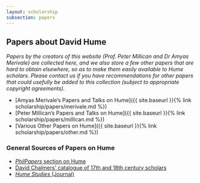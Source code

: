 ```yaml
---
layout: scholarship
subsection: papers
---
```

## Papers about David Hume

_Papers by the creators of this website (Prof. Peter Millican and Dr Amyas Merivale) are collected here, and we also store a few other papers that are hard to obtain elsewhere, so as to make them easily available to Hume scholars. Please contact us if you have recommendations for other papers that could usefully be added to this collection (subject to appropriate copyright agreements)._

- [Amyas Merivale’s Papers and Talks on Hume]({{ site.baseurl }}{% link scholarship/papers/merivale.md %})</a>
- [Peter Millican’s Papers and Talks on Hume]({{ site.baseurl }}{% link scholarship/papers/millican.md %})</a>
- [Various Other Papers on Hume]({{ site.baseurl }}{% link scholarship/papers/other.md %})</a>

### General Sources of Papers on Hume

- [_PhilPapers_ section on Hume](http://philpapers.org/browse/david-hume)
- [David Chalmers' catalogue of 17th and 18th century scholars](http://consc.net/people.html#17th)
- [_Hume Studies_ (Journal)](http://humestudies.org)
